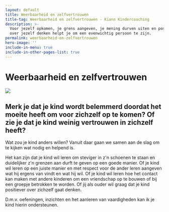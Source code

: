 ```yaml
---
layout: default
title: Weerbaarheid en zelfvertrouwen
title-tag: Weerbaarheid en zelfvertrouwen - Kiann Kindercoaching
description: >-
  Voor jezelf opkomen, je grens aangeven, je mening durven uiten en positief
  over jezelf denken helpt je om een evenwichtig persoon te zijn.
permalink: weerbaarheid-en-zelfvertrouwen
hero-image: ''
include-in-menu: true
include-in-other-pages-list: true
---
```

# Weerbaarheid en zelfvertrouwen

![](/uploads/fullsizerender-14-.jpg)

## Merk je dat je kind wordt belemmerd doordat het moeite heeft om voor zichzelf op te komen? Of zie je dat je kind weinig vertrouwen in zichzelf heeft?

Wat zou je kind anders willen? Vanuit daar gaan we samen aan de slag om te kijken wat nodig en helpend is. 

Het kan zijn dat je kind wil leren om steviger in z'n schoenen te staan en duidelijker z'n grenzen aan durft te geven op een goede manier. Of je kind wil leren op een juiste manier en met respect voor de ander leren aangeven wat hij ergens van vindt en wat hij wil. Of je kind wil leren hoe het contact kan maken met andere kinderen om een vriendschap op te bouwen of bij een groepje betrokken te worden. Of jij als ouder wil graag dat je kind positiever over zichzelf gaat denken.

D.m.v. oefeningen, inzichten en het aanleren van vaardigheden kan ik je kind hierin ondersteunen.
